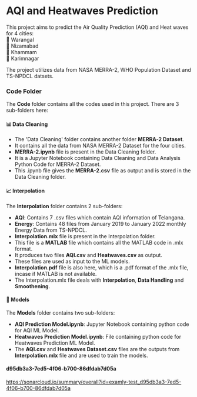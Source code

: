 # AQI and Heatwaves Prediction
This project aims to predict the Air Quality Prediction (AQI) and Heat waves for 4 cities:  
🌇 Warangal  
🌆 Nizamabad   
🌃 Khammam  
🌅 Karimnagar   
  
  The project utilizes data from NASA MERRA-2, WHO Population Dataset and TS-NPDCL datsets.  
    
### Code Folder  
The **Code** folder contains all the codes used in this project. There are 3 sub-folders here:  
#### 📊 Data Cleaning  
* The 'Data Cleaning' folder contains another folder **MERRA-2 Dataset**.  
* It contains all the data from NASA MERRA-2 Dataset for the four cities.  
* **MERRA-2.ipynb** file is present in the Data Cleaning folder.  
* It is a Jupyter Notebook containing Data Cleaning and Data Analysis Python Code for MERRA-2 Dataset.  
* This .ipynb file gives the **MERRA-2.csv** file as output and is stored in the Data Cleaning folder.  

####  📈 Interpolation  
The **Interpolation** folder contains 2 sub-folders:  
* **AQI**: Contains 7 .csv files which contain AQI information of Telangana.  
* **Energy**: Contains 48 files from January 2019 to January 2022 monthly Energy Data from TS-NPDCL.  
* **Interpolation.mlx** file is present in the Interpolation folder.  
* This file is a **MATLAB** file which contains all the MATLAB code in .mlx format. 
* It produces two files **AQI.csv** and **Heatwaves.csv** as output.  
* These files are used as input to the ML models.  
* **Interpolation.pdf** file is also here, which is a .pdf format of the .mlx file, incase if MATLAB is not available.  
* The Interpolation.mlx file deals with **Interpolation**, **Data Handling** and **Smoothening**.  

#### 🧠 Models  
The **Models** folder contains two sub-folders:  
* **AQI Prediction Model.ipynb**: Jupyter Notebook containing python code for AQI ML Model.  
* **Heatwaves Prediction Model.ipynb**: File containing python code for Heatwaves Prediction ML Model.  
* The **AQI.csv** and **Heatwaves Dataset.csv** files are the outputs from **Interpolation.mlx** file and are used to train the models.  

#### d95db3a3-7ed5-4f06-b700-86dfdab7d05a  
https://sonarcloud.io/summary/overall?id=examly-test_d95db3a3-7ed5-4f06-b700-86dfdab7d05a  
